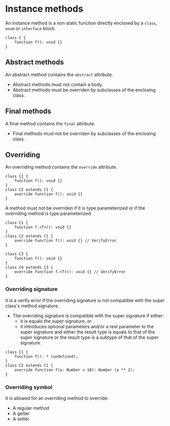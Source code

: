 # Instance methods

An instance method is a non static function directly enclosed by a `class`, `enum` or `interface` block.

```
class C {
    function f(): void {}
}
```

## Abstract methods

An abstract method contains the `abstract` attribute.

* Abstract methods must not contain a body.
* Abstract methods must be overriden by subclasses of the enclosing class.

## Final methods

A final method contains the `final` attribute.

* Final methods must not be overriden by subclasses of the enclosing class.

## Overriding

An overriding method contains the `override` attribute.

```
class C1 {
    function f(): void {}
}
class C2 extends C1 {
    override function f(): void {}
}
```

A method must not be overriden if it is type parameterized or if the overriding method is type parameterized.

```
class C1 {
    function f.<T>(): void {}
}
class C2 extends C1 {
    override function f(): void {} // VerifyError
}

class C3 {
    function f(): void {}
}
class C4 extends C3 {
    override function f.<T>(): void {} // VerifyError
}
```

### Overriding signature

It is a verify error if the overriding signature is not compatible with the super class's method signature.
  * The overriding signature is compatible with the super signature if either:
    * it is equals the super signature, or
    * it introduces optional parameters and/or a rest parameter to the super signature and either the result type is equals to that of the super signature or the result type is a subtype of that of the super signature.

```
class C1 {
    function f(): * (undefined);
}
class C2 extends C1 {
    override function f(a: Number = 10): Number (a ** 2);
}
```

### Overriding symbol

It is allowed for an overriding method to override:

* A regular method
* A getter
* A setter